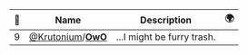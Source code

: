 |:star2: | Name | Description | 🌍|
|---|---|---|---|
|9|[@Krutonium](https://github.com/Krutonium)/[**OwO**](https://github.com/Krutonium/OwO)|...I might be furry trash.||

